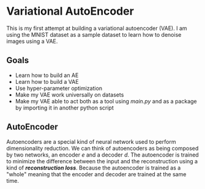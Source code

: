 <h1>Variational AutoEncoder</h1>
<p>
    This is my first attempt at building a variational autoencoder (VAE). 
    I am using the MNIST dataset as a sample dataset to learn how to denoise images using a VAE.
</p>

<h2>Goals</h2>
<ul>
    <li>Learn how to build an AE</li>
    <li>Learn how to build a VAE</li>
    <li>Use hyper-parameter optimization</li>
    <li>Make my VAE work universally on datasets</li>
    <li>Make my VAE able to act both as a tool using <em>main.py</em> and as a package by importing it in another python script</li>
</ul>

<h2>AutoEncoder</h2>
<p>
    Autoencoders are a special kind of neural network used to perform dimensionality reduction. We can think of autoencoders as 
    being composed by two networks, an encoder <em>e</em> and a decoder <em>d</em>. The autoencoder is trained to minimize 
    the difference between the input and the reconstruction using a kind of <em><strong>reconstruction loss</strong></em>. Because 
    the autoencoder is trained as a "whole" meaning that the encoder and decoder are trained at the same time.
</p>